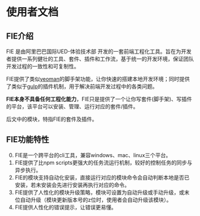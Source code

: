 # 使用者文档

## FIE介绍

FIE 是由阿里巴巴国际UED-体验技术部 开发的一套前端工程化工具。旨在为开发者提供一系列健壮的工具、套件、插件和工作流，基于统一的开发环境，保证团队开发过程的一致性和可复制性。

FIE提供了类似[yeoman](http://yeoman.io/)的脚手架功能，让你快速的搭建本地开发环境；同时提供了类似于[gulp](http://gulpjs.com/)的插件机制，用于解决前端开发过程中的各类问题。

**FIE本身不具备任何工程化能力**，FIE只是提供了一个让你写套件(脚手架)、写插件的平台，该平台可以安装、管理、运行对应的套件/插件。

后文中的模块，特指FIE的套件及插件。

## FIE功能特性

0. FIE是一个跨平台的cli工具，兼容windows、mac、linux三个平台。
1. FIE提供了比npm scripts更强大的任务流运行机制，较好的控制任务的同步与异步执行。
2. FIE的模块支持自动化安装，直接运行对应的模块命令会自动判断本地是否已安装，若未安装会先进行安装再执行对应的命令。
3. FIE提供了人性化的模块升级策略，模块可设置为自动升级或手动升级，或末位自动升级（模块更新版本号的z位时，使用者会自动升级该模块）。
4. FIE提供人性化的错误提示，让错误更易懂。



